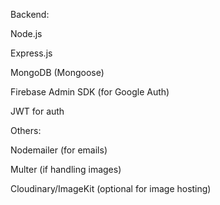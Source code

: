 
Backend:

Node.js

Express.js

MongoDB (Mongoose)

Firebase Admin SDK (for Google Auth)

JWT for auth

Others:

Nodemailer (for emails)

Multer (if handling images)

Cloudinary/ImageKit (optional for image hosting)